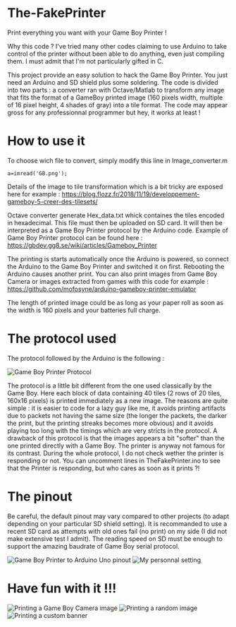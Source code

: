 # The-FakePrinter

Print everything you want with your Game Boy Printer !

Why this code ? I've tried many other codes claiming to use Arduino to take control of the printer without been able to do anything, even just compiling them. I must admit that I'm not particularly gifted in C.

This project provide an easy solution to hack the Game Boy Printer. You just need an Arduino and SD shield plus some soldering. The code is divided into two parts : a converter ran with Octave/Matlab to transform any image that fits the format of a GameBoy printed image (160 pixels width, multiple of 16 pixel height, 4 shades of gray) into a tile format. The code may appear gross for any professionnal programmer but hey, it works at least !

# How to use it

To choose wich file to convert, simply modify this line in Image_converter.m

    a=imread('GB.png');

Details of the image to tile transformation which is a bit tricky are exposed here for example :
https://blog.flozz.fr/2018/11/19/developpement-gameboy-5-creer-des-tilesets/

Octave converter generate Hex_data.txt whick containes the tiles encoded in hexadecimal. This file must then be uploaded on SD card. It will then be interpreted as a Game Boy Printer protocol by the Arduino code. Example of Game Boy Printer protocol can be found here : 
https://gbdev.gg8.se/wiki/articles/Gameboy_Printer

The printing is starts automatically once the Arduino is powered, so connect the Arduino to the Game Boy Printer and switched it on first. Rebooting the Arduino causes another print. You can also print images from Game Boy Camera or images extracted from games with this code for example :
https://github.com/mofosyne/arduino-gameboy-printer-emulator

The length of printed image could be as long as your paper roll as soon as the width is 160 pixels and your batteries full charge.

# The protocol used

The protocol followed by the Arduino is the following :

![Game Boy Printer Protocol](https://github.com/Raphael-Boichot/The-FakePrinter/blob/master/Illustrations/Printing_protocol.PNG)

The protocol is a little bit different from the one used classically by the Game Boy. Here each block of data containing 40 tiles (2 rows of 20 tiles, 160x16 pixels) is printed immediately as a new image. The reasons are quite simple : it is easier to code for a lazy guy like me, it avoids printing artifacts due to packets not having the same size (the longer the packets, the darker the print, but the printing streaks becomes more obvious) and it avoids playing too long with the timings which are very stricts in the protocol. A drawback of this protocol is that the images appears a bit "softer" than the one printed directly with a Game Boy. The printer is anyway not famous for its contrast. During the whole protocol, I do not check wether the printer is responding or not. You can uncomment lines in TheFakePrinter.ino to see that the Printer is responding, but who cares as soon as it prints ?!

# The pinout

Be careful, the default pinout may vary compared to other projects (to adapt depending on your particular SD shield setting). It is recommanded to use a recent SD card as attempts with old ones fail (no print) on my side (I did not make extensive test I admit). The reading speed on SD must be enough to support the amazing baudrate of Game Boy serial protocol.

![Game Boy Printer to Arduino Uno pinout](https://github.com/Raphael-Boichot/The-FakePrinter/blob/master/Illustrations/Pinout.PNG)
![My personnal setting](https://github.com/Raphael-Boichot/The-FakePrinter/blob/master/Illustrations/My_setting.PNG)

# Have fun with it !!!

![Printing a Game Boy Camera image](https://github.com/Raphael-Boichot/The-FakePrinter/blob/master/Illustrations/Printing_Example2.PNG)
![Printing a random image](https://github.com/Raphael-Boichot/The-FakePrinter/blob/master/Illustrations/Printing_Example.PNG)
![Printing a custom banner](https://github.com/Raphael-Boichot/The-FakePrinter/blob/master/Illustrations/Printing_Example3.PNG)
